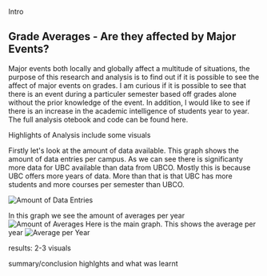 Intro
## Grade Averages - Are they affected by Major Events?

Major events both locally and globally affect a multitude of situations, the purpose of this research and analysis is to find out if it is possible to see the affect of major events on grades. I am curious if it is possible to see that there is an event during a particuler semester based off grades alone without the prior knowledge of the event. In addition, I would like to see if there is an increase in the academic intelligence of students year to year. The full analysis otebook and code can be found here.

Highlights of Analysis include some visuals

Firstly let's look at the amount of data available. This graph shows the amount of data entries per campus. As we can see there is significanty more data for UBC available than data from UBCO. Mostly this is because UBC offers more years of data. More than that is that UBC has more students and more courses per semester than UBCO.

![Amount of Data Entries](AmountofData.png)

In this graph we see the amount of averages per year
![Amount of Averages](AmountofAverages.png)
Here is the main graph. This shows the average per year 
![Average per Year](AverageperYear)

results: 2-3 visuals 

summary/conclusion highlghts and what was learnt